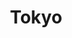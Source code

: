 ---
layout: citytemp
title: Tokyo
header: Tokyo


images:
- slideimg: /LocationWithUS/img/slideTokyo1.jpg
  slidehead: Dynamic
  slidetext: Tokyo thrives as a fast-paced city where cutting-edge technology meets a vibrant urban lifestyle.

- slideimg: /LocationWithUS/img/slideTokyo2.jpg
  slidehead: Traditional
  slidetext: Amid its modernity, Tokyo preserves its rich history through ancient temples, shrines, and festivals.

- slideimg: /LocationWithUS/img/slideTokyo3.jpg
  slidehead: Diverse
  slidetext: The city offers something for everyone, from high-end shopping districts to serene parks and cultural landmarks.


text:
- header: Overview
  body: Tokyo, Japan’s bustling capital, is a global hub of culture, technology, and innovation. Known for its blend of ultramodern skyscrapers and historic temples, the city offers iconic landmarks such as the Tokyo Skytree, Meiji Shrine, and the vibrant Shibuya Crossing. It’s a culinary paradise, boasting everything from Michelin-starred restaurants to street-side ramen shops. With efficient transportation, world-class shopping in districts like Ginza and Harajuku, and serene spaces like Ueno Park, Tokyo captivates visitors with its dynamic mix of tradition and modernity.

- header: Things to do!
  body: Explore the historic Meiji Shrine and the bustling Asakusa district with Senso-ji Temple. Wander through the vibrant streets of Akihabara, a haven for anime and tech enthusiasts, or shop in trendy Harajuku. Enjoy panoramic views from Tokyo Skytree or Tokyo Tower. Relish authentic sushi at Tsukiji Market or indulge in ramen at local eateries. Stroll through serene Ueno Park or marvel at cherry blossoms in spring. Don’t miss the dazzling Shibuya Crossing and a sumo wrestling match for a uniquely Japanese experience.
  
- header: Best Time For Tokyo!
  body: The ideal times to visit Tokyo are from March to April and September to November. Spring offers pleasant weather and the breathtaking sight of cherry blossoms in full bloom, making it the peak tourist season. Autumn provides similarly comfortable temperatures, paired with stunning displays of colorful foliage. Summer, while less crowded, can be uncomfortably hot, and June to July often brings frequent rainy days. For a mix of natural beauty and enjoyable weather, spring and autumn are the most appealing seasons to explore Tokyo.
  img: /LocationWithUS/img/tempTokyo.jpg

hotell:
  - img:
    hotellh:
    hotellt: 
    link: 

  - img: 
    hotellh:
    hotellt: 
    link: 

  - img: 
    hotellh: 
    hotellt:
    link: 

hooh:
  - img: /LocationWithUS/img/tokyohtl1.jpg
    headdd: The Westin Tokyo
    txt: Being the first large-scale renovation since The Westin Tokyo opened back in 1994, the hotel desires to keep in mind and cherish the values and tradition of the property while looking forward to the future and evolving as it approaches its 30th anniversary. With this renewal open, the hotel is aiming to be an "Urban Wellness Hotel" that offers an unrivaled stay to every one of the distinct customers.
    linko: https://www.marriott.com/en-us/hotels/tyowi-the-westin-tokyo/overview/
  - img: /LocationWithUS/img/tokyohtl2.jpg
    headdd: The Peninsula Tokyo
    txt: "Be inspired by a captivating blend of Japanese tradition and modernity!"
    linko: https://www.peninsula.com/en/tokyo/5-star-luxury-hotel-ginza
  - img: /LocationWithUS/img/tokyohtl3.jpg
    headdd:  Imperial Hotel Tokyo
    txt: "We offer rooms designed for a relaxing stay.
    Enjoy a stay tailored to your needs, whether it's for a special occasion, a family trip, or business."
    linko: https://www.imperialhotel.co.jp/en/tokyo
    

---